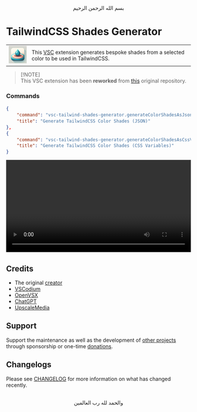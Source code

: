 <div align="center">
    بسم الله الرحمن الرحيم
</div>

# TailwindCSS Shades Generator

|  |  |
| --- | --- |
| <img alt="The extension icon of a color drop that turns into a palette" src="images/icon.png" width="78"> | This [VSC](https://vscodium.com) extension generates bespoke shades from a selected color to be used in TailwindCSS. |

> [!NOTE]<br>This VSC extension has been **reworked** from [this](https://github.com/bourhaouta/vscode-tailwindshades/) original repository.

### Commands

```json
{
    "command": "vsc-tailwind-shades-generator.generateColorShadesAsJson",
    "title": "Generate TailwindCSS Color Shades (JSON)"
},
{
    "command": "vsc-tailwind-shades-generator.generateColorShadesAsCssVariables",
    "title": "Generate TailwindCSS Color Shades (CSS Variables)"
}
```

<video
    src="https://github.com/GoodM4ven/EXTENSION_VSC_tailwindcss-shades-generator/assets/121377476/48540e85-c678-42a6-9807-6a62b4c40dfc"
    width="100%"
/>


## Credits

- The original [creator](https://github.com/bourhaouta/vscode-tailwindshades/)
- [VSCodium](https://vscodium.com)
- [OpenVSX](https://open-vsx.org)
- [ChatGPT](https://chat.openai.com)
- [UpscaleMedia](https://www.upscale.media/)


## Support

Support the maintenance as well as the development of [other projects](https://github.com/sponsors/GoodM4ven) through sponsorship or one-time [donations](https://github.com/sponsors/GoodM4ven?frequency=one-time&sponsor=GoodM4ven).


## Changelogs

Please see [CHANGELOG](CHANGELOG.md) for more information on what has changed recently.


<div align="center">
   <br>والحمد لله رب العالمين
</div>
